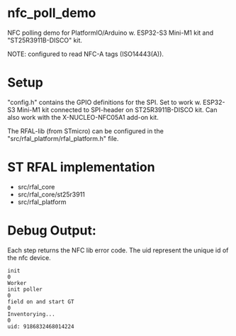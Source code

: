 # nfc_poll_demo

NFC polling demo for PlatformIO/Arduino w. ESP32-S3 Mini-M1 kit and "ST25R3911B-DISCO" kit.

NOTE: configured to read NFC-A tags (ISO14443(A)).



# Setup

"config.h" contains the GPIO definitions for the SPI.
Set to work w. ESP32-S3 Mini-M1 kit connected to SPI-header on ST25R3911B-DISCO kit.
Can also work with the X-NUCLEO-NFC05A1 add-on kit.

The RFAL-lib (from STmicro) can be configured in the "src/rfal_platform/rfal_platform.h" file.

# ST RFAL implementation

- src/rfal_core
- src/rfal_core/st25r3911
- src/rfal_platform


# Debug Output:

Each step returns the NFC lib error code.
The uid represent the unique id of the nfc device.

```text
init
0
Worker
init poller
0
field on and start GT
0
Inventorying... 
0
uid: 9186832468014224
```



